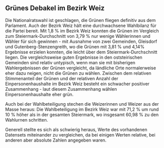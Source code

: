 ## Grünes Debakel im Bezirk Weiz

Die Nationalratswahl ist geschlagen, die Grünen fliegen definitiv aus dem Parlament. Auch der Bezirk Weiz hält eine durchwachsene Wahlbilanz für die Partei bereit. Mit 1,8 % im Bezirk Weiz konnten die Grünen im Vergleich zum Steiermark-Durchschnitt von 3,79 % nur wenige Wählerinnen und Wähler für sich gewinnen - mit Ausnahme von zwei Gemeinden, Gleisdorf und Gutenberg-Stenzengreith, wo  die Grünen mit 3,81 % und 4,14% Ergebnisse erzielen konnten, die leicht über dem Steiermark-Durchschnitt liegen. Die vergleichsweise guten Ergebnisse in den oststeirischen Gemeinden sind relativ untypisch, wenn man sie mit bisherigen Wahlergebnissen der Grünen vergleicht, da ländliche Orte normalerweise eher dazu neigen, nicht die Grünen zu wählen. Zwischen dem relativen Stimmenanteil der Grünen und der relativen Anzahl der Einpersonenhaushalte im Bezirk Weiz besteht ein schwacher positiver Zusammenhang - laut diesem Zusammenhang wählen Einpersonenhaushalte eher grün.

Auch bei der Wahlbeteiligung stechen die Weizerinnen und Weizer aus der Masse heraus: Die Wahlbeteiligung im Bezirk Weiz war mit 71,2 % um rund 10 % höher als in der gesamten Steiermark, wo insgesamt 60,98 % zu den Wahlurnen schritten.

Generell stellte es sich als schwierig heraus, Werte des vorhandenen Datensets miteinander zu vergleichen, da bei einigen Werten relative, bei anderen aber absolute Zahlen angegeben waren.
